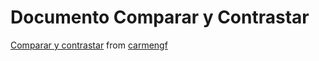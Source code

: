 # Documento Comparar y Contrastar

[Comparar y contrastar](//www.slideshare.net/carmengf/comparar-y-contrastar "Comparar y contrastar") from [carmengf](//www.slideshare.net/carmengf)